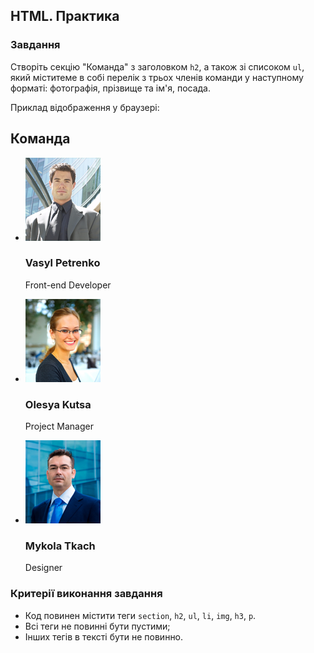 ## HTML. Практика

<h3 class="task">Завдання</h3>

Створіть секцію "Команда" з заголовком `h2`, а також зі списоком `ul`, який міститеме в собі перелік з трьох членів команди у наступному форматі: фотографія, прізвище та ім'я, посада. 

Приклад відображення у браузері:

<div class="browser">

<section>
 <h2>Команда</h2>

 <ul>
    <li>
        <img src="team-member1.png" alt="">
        <h3>Vasyl Petrenko</h3>
        <p>Front-end Developer</p>
    </li>
    <li>
        <img src="team-member2.png" alt="">
        <h3>Olesya Kutsa</h3>
        <p>Project Manager</p>
    </li>
    <li>
        <img src="team-member3.png" alt="">
        <h3>Mykola Tkach</h3>
        <p>Designer</p>
    </li>
</ul>

</section>


<h3 class="test">Критерії виконання завдання</h3>

- Код повинен містити теги `section`, `h2`, `ul`, `li`, `img`, `h3`, `p`.
- Всі теги не повинні бути пустими;
- Інших тегів в тексті бути не повинно.